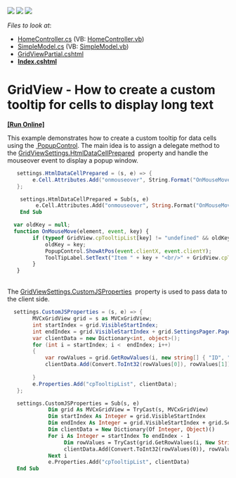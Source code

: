 <!-- default badges list -->
![](https://img.shields.io/endpoint?url=https://codecentral.devexpress.com/api/v1/VersionRange/128549888/15.1.9%2B)
[![](https://img.shields.io/badge/Open_in_DevExpress_Support_Center-FF7200?style=flat-square&logo=DevExpress&logoColor=white)](https://supportcenter.devexpress.com/ticket/details/T342270)
[![](https://img.shields.io/badge/📖_How_to_use_DevExpress_Examples-e9f6fc?style=flat-square)](https://docs.devexpress.com/GeneralInformation/403183)
<!-- default badges end -->
<!-- default file list -->
*Files to look at*:

* [HomeController.cs](./CS/GridViewTooltip/Controllers/HomeController.cs) (VB: [HomeController.vb](./VB/GridViewTooltip/Controllers/HomeController.vb))
* [SimpleModel.cs](./CS/GridViewTooltip/Models/SimpleModel.cs) (VB: [SimpleModel.vb](./VB/GridViewTooltip/Models/SimpleModel.vb))
* [GridViewPartial.cshtml](./CS/GridViewTooltip/Views/Home/GridViewPartial.cshtml)
* **[Index.cshtml](./CS/GridViewTooltip/Views/Home/Index.cshtml)**
<!-- default file list end -->
# GridView - How to create a custom tooltip for cells to display long text 
<!-- run online -->
**[[Run Online]](https://codecentral.devexpress.com/t342270/)**
<!-- run online end -->


<p>This example demonstrates how to create a custom tooltip for data cells using the <a href="https://documentation.devexpress.com/#AspNet/CustomDocument9006"> PopupControl</a>. The main idea is to assign a delegate method to the <a href="https://docs.devexpress.com/AspNetMvc/DevExpress.Web.Mvc.GridViewSettings.HtmlDataCellPrepared">GridViewSettings.HtmlDataCellPrepared</a>  property and handle the mouseover event to display a popup window.</p>


```cs
   settings.HtmlDataCellPrepared = (s, e) => {
        e.Cell.Attributes.Add("onmouseover", String.Format("OnMouseMove(this, event, '{0}');", e.KeyValue));
   };
```




```vb
    settings.HtmlDataCellPrepared = Sub(s, e)
         e.Cell.Attributes.Add("onmouseover", String.Format("OnMouseMove(this, event, '{0}');", e.KeyValue))
    End Sub
```




```js
  var oldKey = null;
  function OnMouseMove(element, event, key) {
        if (typeof GridView.cpTooltipList[key] != "undefined" && oldKey != key) {
            oldKey = key;
            PopupControl.ShowAtPos(event.clientX, event.clientY);
            ToolTipLabel.SetText("Item " + key + "<br/>" + GridView.cpTooltipList[key]);
        }   
   }
```


<p><br>The <a href="https://docs.devexpress.com/AspNetMvc/DevExpress.Web.Mvc.GridViewSettings.CustomJSProperties">GridViewSettings.CustomJSProperties</a>  property is used to pass data to the client side. </p>


```cs
  settings.CustomJSProperties = (s, e) => {
        MVCxGridView grid = s as MVCxGridView;
        int startIndex = grid.VisibleStartIndex;
        int endIndex = grid.VisibleStartIndex + grid.SettingsPager.PageSize;
        var clientData = new Dictionary<int, object>();
        for (int i = startIndex; i <  endIndex; i++)
        {
            var rowValues = grid.GetRowValues(i, new string[] { "ID", "Description" }) as object[];
            clientData.Add(Convert.ToInt32(rowValues[0]), rowValues[1]);
         
        }                
        e.Properties.Add("cpTooltipList", clientData);
   };
```




```vb
   settings.CustomJSProperties = Sub(s, e)
             Dim grid As MVCxGridView = TryCast(s, MVCxGridView)
             Dim startIndex As Integer = grid.VisibleStartIndex
             Dim endIndex As Integer = grid.VisibleStartIndex + grid.SettingsPager.PageSize
             Dim clientData = New Dictionary(Of Integer, Object)()
             For i As Integer = startIndex To endIndex - 1
                  Dim rowValues = TryCast(grid.GetRowValues(i, New String() {"ID", "Description"}), Object())
                  clientData.Add(Convert.ToInt32(rowValues(0)), rowValues(1))
             Next i
             e.Properties.Add("cpTooltipList", clientData)
   End Sub
```



<br/>


